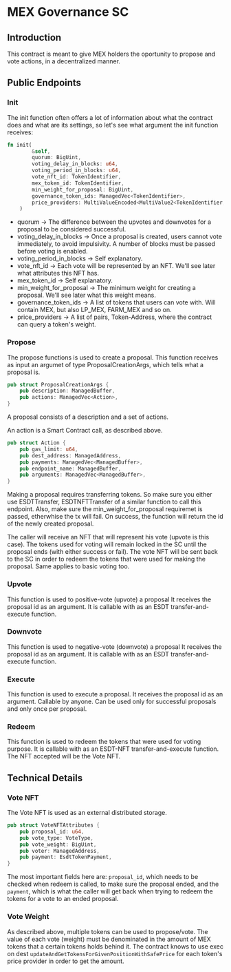 # MEX Governance SC

## Introduction

This contract is meant to give MEX holders the oportunity to propose and vote actions, in a decentralized manner.

## Public Endpoints

### Init

The init function often offers a lot of information about what the contract does and what are its settings, so let's see what argument the init function receives:

```rust
fn init(
        &self,
        quorum: BigUint,
        voting_delay_in_blocks: u64,
        voting_period_in_blocks: u64,
        vote_nft_id: TokenIdentifier,
        mex_token_id: TokenIdentifier,
        min_weight_for_proposal: BigUint,
        governance_token_ids: ManagedVec<TokenIdentifier>,
        price_providers: MultiValueEncoded<MultiValue2<TokenIdentifier, ManagedAddress>>
    )
```

- quorum -> The difference between the upvotes and downvotes for a proposal to be considered successful.
- voting_delay_in_blocks -> Once a proposal is created, users cannot vote immediately, to avoid impulsivity. A number of blocks must be passed before voting is enabled.
- voting_period_in_blocks -> Self explanatory.
- vote_nft_id -> Each vote will be represented by an NFT. We'll see later what attributes this NFT has.
- mex_token_id -> Self explanatory.
- min_weight_for_proposal -> The minimum weight for creating a proposal. We'll see later what this weight means.
- governance_token_ids -> A list of tokens that users can vote with. Will contain MEX, but also LP_MEX, FARM_MEX and so on.
- price_providers -> A list of pairs, Token-Address, where the contract can query a token's weight.

### Propose

The propose functions is used to create a proposal. This function receives as input an argumet of type ProposalCreationArgs, which tells what a proposal is.

```rust
pub struct ProposalCreationArgs {
    pub description: ManagedBuffer,
    pub actions: ManagedVec<Action>,
}
```

A proposal consists of a description and a set of actions.

An action is a Smart Contract call, as described above.

```rust
pub struct Action {
    pub gas_limit: u64,
    pub dest_address: ManagedAddress,
    pub payments: ManagedVec<ManagedBuffer>,
    pub endpoint_name: ManagedBuffer,
    pub arguments: ManagedVec<ManagedBuffer>,
}
```

Making a proposal requires transferring tokens. So make sure you either use ESDTTransfer, ESDTNFTTransfer of a similar function to call this endpoint.
Also, make sure the min_weight_for_proposal requiremet is passed, etherwhise the tx will fail.
On success, the function will return the id of the newly created proposal.

The caller will receive an NFT that will represent his vote (upvote is this case). The tokens used for voting will remain locked in the SC until the proposal ends (with either success or fail). The vote NFT will be sent back to the SC in order to redeem the tokens that were used for making the proposal. Same applies to basic voting too.

### Upvote

This function is used to positive-vote (upvote) a proposal It receives the proposal id as an argument. It is callable with as an ESDT transfer-and-execute function.

### Downvote

This function is used to negative-vote (downvote) a proposal It receives the proposal id as an argument. It is callable with as an ESDT transfer-and-execute function.

### Execute

This function is used to execute a proposal. It receives the proposal id as an argument. Callable by anyone. Can be used only for successful proposals and only once per proposal.

### Redeem

This function is used to redeem the tokens that were used for voting purpose. It is callable with as an ESDT-NFT transfer-and-execute function. The NFT accepted will be the Vote NFT.

## Technical Details

### Vote NFT

The Vote NFT is used as an external distributed storage.

```rust
pub struct VoteNFTAttributes {
    pub proposal_id: u64,
    pub vote_type: VoteType,
    pub vote_weight: BigUint,
    pub voter: ManagedAddress,
    pub payment: EsdtTokenPayment,
}
```

The most important fields here are: ```proposal_id```, which needs to be checked when redeem is called, to make sure the proposal ended, and the ```payment```, which is what the caller will get back when trying to redeem the tokens for a vote to an ended proposal.

### Vote Weight

As described above, multiple tokens can be used to propose/vote. The value of each vote (weight) must be denominated in the amount of MEX tokens that a certain tokens holds behind it. The contract knows to use exec on dest ```updateAndGetTokensForGivenPositionWithSafePrice``` for each token's price provider in order to get the amount.
